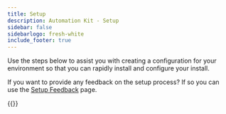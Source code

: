 ```yaml
---
title: Setup
description: Automation Kit - Setup
sidebar: false
sidebarlogo: fresh-white
include_footer: true
---
```


Use the steps below to assist you with creating a configuration for your environment so that you can rapidly install and configure your install.

If you want to provide any feedback on the setup process? If so you can use the [Setup Feedback](/get-started/setup-feedback) page.

{{<questions name="get-started/setup.json" completed="Thank you for completing setup steps" showNavigationButtons=true >}}